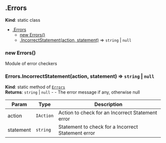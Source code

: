 <a name="Errors"></a>
## .Errors
**Kind**: static class  

* [.Errors](#Errors)
  * [new Errors()](#new_Errors_new)
  * [.IncorrectStatement(action, statement)](#Errors.IncorrectStatement) ⇒ <code>string</code> &#124; <code>null</code>

<a name="new_Errors_new"></a>
### new Errors()
Module of error checkers

<a name="Errors.IncorrectStatement"></a>
### Errors.IncorrectStatement(action, statement) ⇒ <code>string</code> &#124; <code>null</code>
**Kind**: static method of <code>[Errors](#Errors)</code>  
**Returns**: <code>string</code> &#124; <code>null</code> - - The error message if any, otherwise null  

| Param | Type | Description |
| --- | --- | --- |
| action | <code>IAction</code> | Action to check for an Incorrect Statement error |
| statement | <code>string</code> | Statement to check for a Incorrect Statement error |

